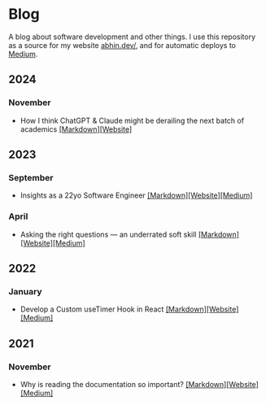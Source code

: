 # Blog

A blog about software development and other things. I use this repository as a source for my website [abhin.dev/](https://www.abhin.dev/), and for automatic deploys to [Medium](https://www.medium.com/@abhinr).

## 2024

### November

- How I think ChatGPT & Claude might be derailing the next batch of academics [[Markdown]](posts/2024/11/chatgpt-claude-derailed-semester.md)[[Website]](https://www.abhin.dev/blog/chatgpt-claude-derailed-semester)

## 2023

### September

- Insights as a 22yo Software Engineer [[Markdown]](posts/2023/09/insights-as-a-22yo-software-engineer.md)[[Website]](https://www.abhin.dev/blog/insights-as-a-22yo-software-engineer)[[Medium]](https://medium.com/design-bootcamp/insights-as-a-22yo-software-engineer-d3b8a79c585b)

### April

- Asking the right questions — an underrated soft skill [[Markdown]](posts/2023/04/asking-the-right-questions.md)[[Website]](https://www.abhin.dev/blog/asking-the-right-questions)[[Medium]](https://medium.com/design-bootcamp/asking-the-right-questions-an-underrated-soft-skill-62bc5ca80013)

## 2022

### January

- Develop a Custom useTimer Hook in React [[Markdown]](posts/2022/01/custom-usetimer-hook-in-react.md)[[Website]](https://www.abhin.dev/blog/custom-usetimer-hook-in-react)[[Medium]](https://javascript.plainenglish.io/developing-a-custom-usetimer-hook-in-react-18585ea3d24)

## 2021

### November

- Why is reading the documentation so important? [[Markdown]](posts/2021/11/reading-the-documentation-important.md)[[Website]](https://www.abhin.dev/blog/reading-the-documentation-important)[[Medium]](https://javascript.plainenglish.io/why-is-reading-the-documentation-so-important-5cf50bab0c9f)
